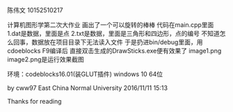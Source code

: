 陈伟文
10152510217

计算机图形学第二次大作业
画出了一个可以旋转的棒棒
代码在main.cpp里面
1.dat是数据，里面是点
2.txt是数据，里面是三角形和四边形，点的编号
不知道怎么回事，数据放在项目目录下无法读入文件
于是扔进bin/debug里面，用cdoeblocks F9编译后
直接双击生成的DrawSticks.exe便有效果了
image1.png
image2.png是运行效果截图

环境：codeblocks16.01(装GLUT插件)
windows 10 64位

by cww97
East China Normal University
2016/11/11 15:13

Thanks for reading